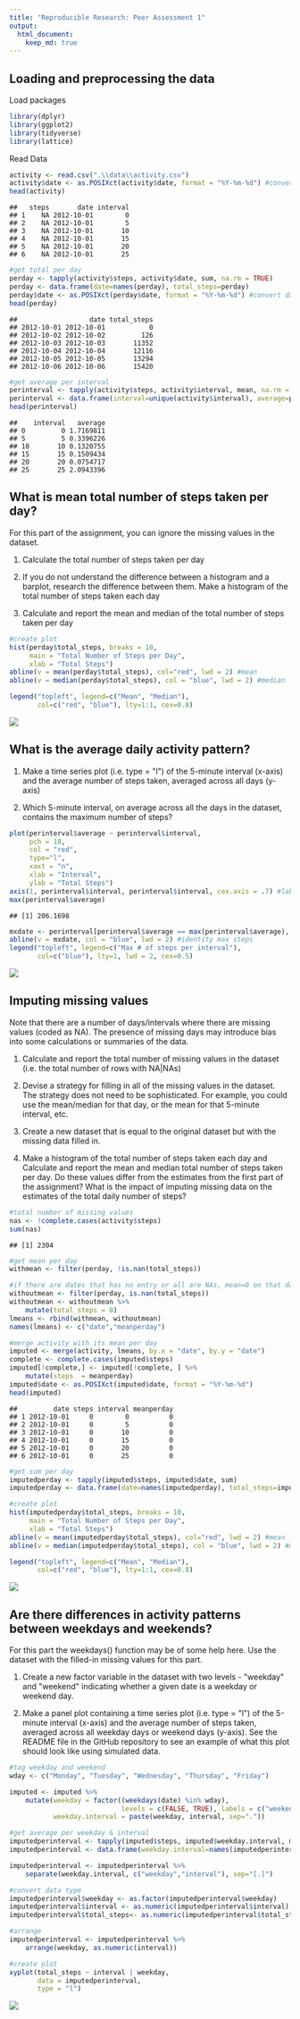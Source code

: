 ```yaml
---
title: "Reproducible Research: Peer Assessment 1"
output: 
  html_document:
    keep_md: true
---
```



## Loading and preprocessing the data
Load packages

```r
library(dplyr)
library(ggplot2)
library(tidyverse)
library(lattice)
```

Read Data

```r
activity <- read.csv(".\\data\\activity.csv")
activity$date <- as.POSIXct(activity$date, format = "%Y-%m-%d") #convert date
head(activity)
```

```
##   steps       date interval
## 1    NA 2012-10-01        0
## 2    NA 2012-10-01        5
## 3    NA 2012-10-01       10
## 4    NA 2012-10-01       15
## 5    NA 2012-10-01       20
## 6    NA 2012-10-01       25
```

```r
#get total per day
perday <- tapply(activity$steps, activity$date, sum, na.rm = TRUE)
perday <- data.frame(date=names(perday), total_steps=perday)
perday$date <- as.POSIXct(perday$date, format = "%Y-%m-%d") #convert date
head(perday)
```

```
##                  date total_steps
## 2012-10-01 2012-10-01           0
## 2012-10-02 2012-10-02         126
## 2012-10-03 2012-10-03       11352
## 2012-10-04 2012-10-04       12116
## 2012-10-05 2012-10-05       13294
## 2012-10-06 2012-10-06       15420
```

```r
#get average per interval
perinterval <- tapply(activity$steps, activity$interval, mean, na.rm = TRUE)
perinterval <- data.frame(interval=unique(activity$interval), average=perinterval)
head(perinterval)
```

```
##    interval   average
## 0         0 1.7169811
## 5         5 0.3396226
## 10       10 0.1320755
## 15       15 0.1509434
## 20       20 0.0754717
## 25       25 2.0943396
```


## What is mean total number of steps taken per day?
For this part of the assignment, you can ignore the missing values in the dataset.

1. Calculate the total number of steps taken per day

2. If you do not understand the difference between a histogram and a barplot, research the difference between them. Make a histogram of the total number of steps taken each day

3. Calculate and report the mean and median of the total number of steps taken per day


```r
#create plot
hist(perday$total_steps, breaks = 10, 
     main = "Total Number of Steps per Day",
     xlab = "Total Steps") 
abline(v = mean(perday$total_steps), col="red", lwd = 2) #mean
abline(v = median(perday$total_steps), col = "blue", lwd = 2) #median

legend("topleft", legend=c("Mean", "Median"),
       col=c("red", "blue"), lty=1:1, cex=0.8)
```

![](PA1_template_files/figure-html/unnamed-chunk-3-1.png)<!-- -->

## What is the average daily activity pattern?
1. Make a time series plot (i.e. type = "l") of the 5-minute interval (x-axis) and the average number of steps taken, averaged across all days (y-axis)

2. Which 5-minute interval, on average across all the days in the dataset, contains the maximum number of steps?


```r
plot(perinterval$average ~ perinterval$interval, 
     pch = 18,
     col = "red",
     type="l",
     xaxt = "n",
     xlab = "Interval",
     ylab = "Total Steps")
axis(1, perinterval$interval, perinterval$interval, cex.axis = .7) #label x axis
max(perinterval$average)
```

```
## [1] 206.1698
```

```r
mxdate <- perinterval[perinterval$average == max(perinterval$average), 1] #get max steps
abline(v = mxdate, col = "blue", lwd = 2) #identity max steps
legend("topleft", legend=c("Max # of steps per interval"),
       col=c("blue"), lty=1, lwd = 2, cex=0.5)
```

![](PA1_template_files/figure-html/unnamed-chunk-4-1.png)<!-- -->


## Imputing missing values
Note that there are a number of days/intervals where there are missing values (coded as NA). The presence of missing days may introduce bias into some calculations or summaries of the data.

1. Calculate and report the total number of missing values in the dataset (i.e. the total number of rows with NA|NAs)

2. Devise a strategy for filling in all of the missing values in the dataset. The strategy does not need to be sophisticated. For example, you could use the mean/median for that day, or the mean for that 5-minute interval, etc.

3. Create a new dataset that is equal to the original dataset but with the missing data filled in.

4. Make a histogram of the total number of steps taken each day and Calculate and report the mean and median total number of steps taken per day. Do these values differ from the estimates from the first part of the assignment? What is the impact of imputing missing data on the estimates of the total daily number of steps?


```r
#total number of missing values
nas <- !complete.cases(activity$steps)
sum(nas)
```

```
## [1] 2304
```

```r
#get mean per day
withmean <- filter(perday, !is.nan(total_steps))

#if there are dates that has no entry or all are NAs, mean=0 on that day
withoutmean <- filter(perday, is.nan(total_steps))
withoutmean <- withoutmean %>%
    mutate(total_steps = 0)
lmeans <- rbind(withmean, withoutmean)
names(lmeans) <- c("date","meanperday")

#merge activity with its mean per day
imputed <- merge(activity, lmeans, by.x = "date", by.y = "date")
complete <- complete.cases(imputed$steps)
imputed[!complete,] <- imputed[!complete, ] %>%
    mutate(steps  = meanperday)
imputed$date <- as.POSIXct(imputed$date, format = "%Y-%m-%d")
head(imputed)
```

```
##         date steps interval meanperday
## 1 2012-10-01     0        0          0
## 2 2012-10-01     0        5          0
## 3 2012-10-01     0       10          0
## 4 2012-10-01     0       15          0
## 5 2012-10-01     0       20          0
## 6 2012-10-01     0       25          0
```

```r
#get sum per day
imputedperday <- tapply(imputed$steps, imputed$date, sum)
imputedperday <- data.frame(date=names(imputedperday), total_steps=imputedperday)

#create plot
hist(imputedperday$total_steps, breaks = 10, 
     main = "Total Number of Steps per Day",
     xlab = "Total Steps") 
abline(v = mean(imputedperday$total_steps), col="red", lwd = 2) #mean
abline(v = median(imputedperday$total_steps), col = "blue", lwd = 2) #median

legend("topleft", legend=c("Mean", "Median"),
       col=c("red", "blue"), lty=1:1, cex=0.8)
```

![](PA1_template_files/figure-html/unnamed-chunk-5-1.png)<!-- -->

## Are there differences in activity patterns between weekdays and weekends?
For this part the weekdays() function may be of some help here. Use the dataset with the filled-in missing values for this part.

1. Create a new factor variable in the dataset with two levels - "weekday" and "weekend" indicating whether a given date is a weekday or weekend day.

2. Make a panel plot containing a time series plot (i.e. type = "l") of the 5-minute interval (x-axis) and the average number of steps taken, averaged across all weekday days or weekend days (y-axis). See the README file in the GitHub repository to see an example of what this plot should look like using simulated data.

```r
#tag weekday and weekend
wday <- c("Monday", "Tuesday", "Wednesday", "Thursday", "Friday")

imputed <- imputed %>%
    mutate(weekday = factor((weekdays(date) %in% wday),
                            levels = c(FALSE, TRUE), labels = c("weekend","weekday")),
           weekday.interval = paste(weekday, interval, sep="."))

#get average per weekday & interval
imputedperinterval <- tapply(imputed$steps, imputed$weekday.interval, mean)
imputedperinterval <- data.frame(weekday.interval=names(imputedperinterval), total_steps=imputedperinterval)

imputedperinterval <- imputedperinterval %>%
    separate(weekday.interval, c("weekday","interval"), sep="[.]")

#convert data type
imputedperinterval$weekday <- as.factor(imputedperinterval$weekday)
imputedperinterval$interval <- as.numeric(imputedperinterval$interval)
imputedperinterval$total_steps<- as.numeric(imputedperinterval$total_steps)

#arrange
imputedperinterval <- imputedperinterval %>%
    arrange(weekday, as.numeric(interval))

#create plot
xyplot(total_steps ~ interval | weekday,
       data = imputedperinterval,
       type = "l") 
```

![](PA1_template_files/figure-html/unnamed-chunk-6-1.png)<!-- -->
